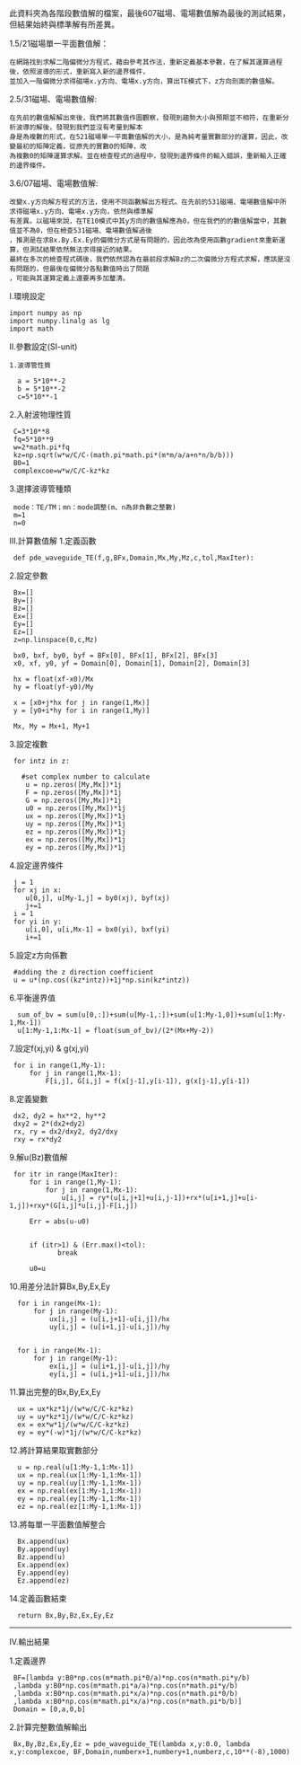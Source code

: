 此資料夾為各階段數值解的檔案，最後607磁場、電場數值解為最後的測試結果，但結果始終與標準解有所差異。

1.5/21磁場單一平面數值解：
    
    在網路找到求解二階偏微分方程式，藉由參考其作法，重新定義基本參數，在了解其運算過程後，依照波導的形式，重新寫入新的邊界條件，
    並加入一階偏微分求得磁場x.y方向、電場x.y方向，算出TE模式下，z方向剖面的數值解。

2.5/31磁場、電場數值解:

    在先前的數值解解出來後，我們將其數值作圖觀察，發現到趨勢大小與預期並不相符，在重新分析波導的解後，發現到我們並沒有考量到解本
    身是為複數的形式，在521磁場單一平面數值解的大小，是為純考量實數部分的運算，因此，改變最初的矩陣定義，從原先的實數0的矩陣，改
    為複數0的矩陣運算求解。並在檢查程式的過程中，發現到邊界條件的輸入錯誤，重新輸入正確的邊界條件。

3.6/07磁場、電場數值解:

    改變x.y方向解方程式的方法，使用不同函數解出方程式。在先前的531磁場、電場數值解中所求得磁場x.y方向、電場x.y方向，依然與標準解
    有差異。以磁場來說，在TE10模式中其y方向的數值解應為0，但在我們的的數值解當中，其數值並不為0，但在檢查531磁場、電場數值解過後
    ，推測是在求Bx.By.Ex.Ey的偏微分方式是有問題的，因此改為使用函數gradient來重新運算，但測試結果依然無法求得接近的結果。
    最終在多次的檢查程式碼後，我們依然認為在最前段求解Bz的二次偏微分方程式求解，應該是沒有問題的，但最後在偏微分各點數值時出了問題
    ，可能與其運算定義上還要再多加釐清。


I.環境設定

    import numpy as np
    import numpy.linalg as lg
    import math
 
 II.參數設定(SI-unit)
 
    1.波導管性質
   
      a = 5*10**-2
      b = 5*10**-2
      c=5*10**-1
   
   2.入射波物理性質
    
     C=3*10**8
     fq=5*10**9
     w=2*math.pi*fq
     kz=np.sqrt(w*w/C/C-(math.pi*math.pi*(m*m/a/a+n*n/b/b)))
     B0=1
     complexcoe=w*w/C/C-kz*kz
   
   3.選擇波導管種類
    
     mode：TE/TM；mn：mode調整(m、n為非負數之整數)
     m=1
     n=0
     
 III.計算數值解
   1.定義函數  

     def pde_waveguide_TE(f,g,BFx,Domain,Mx,My,Mz,c,tol,MaxIter):
  
   2.設定參數
     
     Bx=[]
     By=[]
     Bz=[]
     Ex=[]
     Ey=[]
     Ez=[]
     z=np.linspace(0,c,Mz)

     bx0, bxf, by0, byf = BFx[0], BFx[1], BFx[2], BFx[3]
     x0, xf, y0, yf = Domain[0], Domain[1], Domain[2], Domain[3]
     
     hx = float(xf-x0)/Mx
     hy = float(yf-y0)/My

     x = [x0+j*hx for j in range(1,Mx)]
     y = [y0+i*hy for i in range(1,My)]

     Mx, My = Mx+1, My+1
     
   3.設定複數
       
     for intz in z:
       
       #set complex number to calculate 
        u = np.zeros([My,Mx])*1j
        F = np.zeros([My,Mx])*1j
        G = np.zeros([My,Mx])*1j
        u0 = np.zeros([My,Mx])*1j
        ux = np.zeros([My,Mx])*1j
        uy = np.zeros([My,Mx])*1j
        ez = np.zeros([My,Mx])*1j
        ex = np.zeros([My,Mx])*1j
        ey = np.zeros([My,Mx])*1j
   
   4.設定邊界條件
   
     j = 1
     for xj in x:
        u[0,j], u[My-1,j] = by0(xj), byf(xj)
        j+=1
     i = 1
     for yi in y:
        u[i,0], u[i,Mx-1] = bx0(yi), bxf(yi)
        i+=1
   
   5.設定z方向係數
       
     #adding the z direction coefficient 
     u = u*(np.cos((kz*intz))+1j*np.sin(kz*intz))
        
        
   6.平衡邊界值
        
      sum_of_bv = sum(u[0,:])+sum(u[My-1,:])+sum(u[1:My-1,0])+sum(u[1:My-1,Mx-1])
      u[1:My-1,1:Mx-1] = float(sum_of_bv)/(2*(Mx+My-2))
        
   7.設定f(xj,yi) & g(xj,yi)
        
     for i in range(1,My-1):
         for j in range(1,Mx-1):
             F[i,j], G[i,j] = f(x[j-1],y[i-1]), g(x[j-1],y[i-1])   
   8.定義變數
   
     dx2, dy2 = hx**2, hy**2
     dxy2 = 2*(dx2+dy2)
     rx, ry = dx2/dxy2, dy2/dxy
     rxy = rx*dy2   
        
   9.解u(Bz)數值解     
   
     for itr in range(MaxIter):
         for i in range(1,My-1):
             for j in range(1,Mx-1):
                 u[i,j] = ry*(u[i,j+1]+u[i,j-1])+rx*(u[i+1,j]+u[i-1,j])+rxy*(G[i,j]*u[i,j]-F[i,j])
             
         Err = abs(u-u0)

            
         if (itr>1) & (Err.max()<tol):
                break
            
         u0=u        
        
   10.用差分法計算Bx,By,Ex,Ey                  
        
      for i in range(Mx-1):
          for j in range(My-1): 
              ux[i,j] = (u[i,j+1]-u[i,j])/hx
              uy[i,j] = (u[i+1,j]-u[i,j])/hy
        
        
      for i in range(Mx-1):
          for j in range(My-1): 
              ex[i,j] = (u[i+1,j]-u[i,j])/hy
              ey[i,j] = (u[i,j+1]-u[i,j])/hx        
    
   11.算出完整的Bx,By,Ex,Ey   
        
      ux = ux*kz*1j/(w*w/C/C-kz*kz)
      uy = uy*kz*1j/(w*w/C/C-kz*kz)
      ex = ex*w*1j/(w*w/C/C-kz*kz)
      ey = ey*(-w)*1j/(w*w/C/C-kz*kz)        
        
   12.將計算結果取實數部分  
        
      u = np.real(u[1:My-1,1:Mx-1])
      ux = np.real(ux[1:My-1,1:Mx-1])
      uy = np.real(uy[1:My-1,1:Mx-1])
      ex = np.real(ex[1:My-1,1:Mx-1])
      ey = np.real(ey[1:My-1,1:Mx-1])
      ez = np.real(ez[1:My-1,1:Mx-1])        
    
   13.將每單一平面數值解整合
   
      Bx.append(ux)
      By.append(uy)
      Bz.append(u)
      Ex.append(ex)
      Ey.append(ey)
      Ez.append(ez)   

   14.定義函數結束
   
      return Bx,By,Bz,Ex,Ey,Ez   
-----------------------------------------------------------------------------------------------------------------------------

IV.輸出結果

   1.定義邊界

     BF=[lambda y:B0*np.cos(m*math.pi*0/a)*np.cos(n*math.pi*y/b)
     ,lambda y:B0*np.cos(m*math.pi*a/a)*np.cos(n*math.pi*y/b)
     ,lambda x:B0*np.cos(m*math.pi*x/a)*np.cos(n*math.pi*0/b)
     ,lambda x:B0*np.cos(m*math.pi*x/a)*np.cos(n*math.pi*b/b)]  
     Domain = [0,a,0,b]
     
   2.計算完整數值解輸出
     
     Bx,By,Bz,Ex,Ey,Ez = pde_waveguide_TE(lambda x,y:0.0, lambda x,y:complexcoe, BF,Domain,numberx+1,numbery+1,numberz,c,10**(-8),1000)
